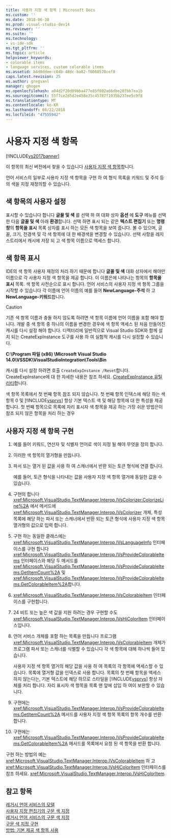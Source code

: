 ```yaml
---
title: 사용자 지정 색 항목 | Microsoft Docs
ms.custom: ''
ms.date: 2018-06-30
ms.prod: visual-studio-dev14
ms.reviewer: ''
ms.suite: ''
ms.technology:
- vs-ide-sdk
ms.tgt_pltfrm: ''
ms.topic: article
helpviewer_keywords:
- colorable items
- language services, custom colorable items
ms.assetid: b4d0ddee-c04b-48dc-ba82-f6068570cef0
caps.latest.revision: 25
ms.author: gregvanl
manager: ghogen
ms.openlocfilehash: a04d2f20d89bba477e85f802a66dbe287bb7ea1b
ms.sourcegitcommit: 55f7ce2d5d2e458e35c45787f1935b237ee5c9f8
ms.translationtype: MT
ms.contentlocale: ko-KR
ms.lasthandoff: 08/22/2018
ms.locfileid: "47555942"
---
```

# <a name="custom-colorable-items"></a>사용자 지정 색 항목
[!INCLUDE[vs2017banner](../../includes/vs2017banner.md)]

이 항목의 최신 버전에서 찾을 수 있습니다 [사용자 지정 색 항목](https://docs.microsoft.com/visualstudio/extensibility/internals/custom-colorable-items)합니다.  
  
언어 서비스의 일부로 사용자 지정 색 항목을 구현 하 여 형식 목록을 키워드 및 주석 등의 색을 지정 재정의할 수 있습니다.  
  
## <a name="user-settings-of-colorable-items"></a>색 항목의 사용자 설정  
 표시할 수 있습니다 합니다 **글꼴 및 색** 를 선택 하 여 대화 상자 **옵션** 에 **도구** 메뉴를 선택한 다음 **글꼴 및 색** 아래 **환경**합니다. 선택 하면 표시 되는 같은 **텍스트 편집기** 또는 **명령 창**의 **항목을 표시** 목록 상자를 표시 하는 모든 색 항목을 보여 줍니다. 볼 수 있으며, 글꼴, 크기, 전경색 및 각 색 항목에 대 한 배경색을 변경할 수 있습니다. 선택 사항을 레지스트리에서 캐시에 저장 되 고 색 항목 이름으로 액세스 합니다.  
  
## <a name="presentation-of-colorable-items"></a>색 항목 표시  
 IDE의 색 항목 사용자 재정의 처리 하기 때문에 합니다 **글꼴 및 색** 대화 상자에서 해야만 이름으로 각 사용자 지정 색 항목을 제공 합니다. 이 이름은에 나타나는 항목의 **항목을 표시** 목록. 색 항목 사전순으로 표시 합니다. 언어 서비스의 사용자 지정 색 항목 그룹을 시작할 수 있습니다 각 이름에 언어 이름의 예를 들어 **NewLanguage-주석** 하 고 **NewLanguage-키워드**합니다.  
  
> [!CAUTION]
>  기존 색 항목 이름과 충돌 하지 않도록 하려면 색 항목 이름에 언어 이름을 포함 해야 합니다. 개발 중 색 항목 중 하나의 이름을 변경한 경우에 색 항목 액세스 된 처음 만들어진 캐시를 다시 설정 해야 합니다. 디렉터리에 일반적으로 Visual Studio SDK와 함께 설치 되는 CreateExpInstance 도구를 사용 하 여 실험적 캐시를 다시 설정할 수 있습니다.  
>   
>  **C:\Program 파일 (x86) \Microsoft Visual Studio 14.0\VSSDK\VisualStudioIntegration\Tools\Bin**  
>   
>  캐시를 다시 설정 하려면 호출 `CreateExpInstance /Reset`합니다. CreateExpInstance에 대 한 자세한 내용은 참조 하세요. [CreateExpInstance 유틸리티](../../extensibility/internals/createexpinstance-utility.md)합니다.  
  
 색 항목 목록에서 첫 번째 항목 참조 되지 않습니다. 첫 번째 항목 인덱스에 해당 하는 색 항목 0 및 [!INCLUDE[vsprvs](../../includes/vsprvs-md.md)] 항상 기본 텍스트 색 및 해당 항목에 대 한 특성을 제공 합니다. 첫 번째 항목으로 목록에 자리 표시자 색 항목을 제공 하는 가장 쉬운 방법은이 참조 되지 않은 항목을 처리 하는 경우  
  
## <a name="implementing-custom-colorable-items"></a>사용자 지정 색 항목 구현  
  
1.  예를 들어 키워드, 연산자 및 식별자 언어로 색이 지정 될 해야 무엇을 정의 합니다.  
  
2.  이러한 색 항목의 열거형을 만듭니다.  
  
3.  파서 또는 열거 된 값을 사용 하 여 스캐너에서 반환 되는 토큰 형식에 연결 합니다.  
  
     예를 들어, 토큰 형식을 나타내는 값을 사용자 지정 색 항목 열거에 동일한 값을 수 있습니다.  
  
4.  구현의 합니다 <xref:Microsoft.VisualStudio.TextManager.Interop.IVsColorizer.ColorizeLine%2A> 에서 메서드에 <xref:Microsoft.VisualStudio.TextManager.Interop.IVsColorizer> 개체, 특성 목록에 해당 하는 파서 또는 스캐너에서 반환 되는 토큰 형식에 사용자 지정 색 항목 열거형의 값으로 입력 합니다.  
  
5.  구현 하는 동일한 클래스에는 <xref:Microsoft.VisualStudio.TextManager.Interop.IVsLanguageInfo> 인터페이스를 구현 합니다 <xref:Microsoft.VisualStudio.TextManager.Interop.IVsProvideColorableItems> 인터페이스와 해당 두 메서드를 <xref:Microsoft.VisualStudio.TextManager.Interop.IVsProvideColorableItems.GetItemCount%2A> 및 <xref:Microsoft.VisualStudio.TextManager.Interop.IVsProvideColorableItems.GetColorableItem%2A>합니다.  
  
6.  <xref:Microsoft.VisualStudio.TextManager.Interop.IVsColorableItem> 인터페이스를 구현합니다.  
  
7.  24 비트 또는 높은 색 값을 지원 하려는 경우 구현할 수도 <xref:Microsoft.VisualStudio.TextManager.Interop.IVsHiColorItem> 인터페이스입니다.  
  
8.  언어 서비스 개체를 포함 하는 목록을 만듭니다 프로그램 <xref:Microsoft.VisualStudio.TextManager.Interop.IVsColorableItem> 개체가 프로그램 파서 또는 스캐너를 식별할 수 있습니다 각 색 항목에 대해 하나씩 들어 있습니다.  
  
     사용자 지정 색 항목 열거의 해당 값을 사용 하 여 목록의 각 항목에 액세스할 수 있습니다. 목록에 열거형 값을 인덱스로 사용 합니다. 목록의 첫 번째 항목을 액세스 하지 않는다는, 기본 텍스트에 해당 하므로 스타일을 [!INCLUDE[vsprvs](../../includes/vsprvs-md.md)] 항상 자체를 처리 합니다. 자리 표시자 색 항목을 목록 맨 앞에 삽입 하 여이 보완할 수 있습니다.  
  
9. 구현에는 <xref:Microsoft.VisualStudio.TextManager.Interop.IVsProvideColorableItems.GetItemCount%2A> 메서드를 사용자 지정 색 항목 목록의 항목 개수를 반환 합니다.  
  
10. 구현에는 <xref:Microsoft.VisualStudio.TextManager.Interop.IVsProvideColorableItems.GetColorableItem%2A> 메서드를 목록에서 요청 된 색 항목을 반환 합니다.  
  
 구현 하는 방법의 예는 <xref:Microsoft.VisualStudio.TextManager.Interop.IVsColorableItem> 하 고 <xref:Microsoft.VisualStudio.TextManager.Interop.IVsHiColorItem> 인터페이스를 참조 하세요. <xref:Microsoft.VisualStudio.TextManager.Interop.IVsHiColorItem>.  
  
## <a name="see-also"></a>참고 항목  
 [레거시 언어 서비스의 모델](../../extensibility/internals/model-of-a-legacy-language-service.md)   
 [사용자 지정 편집기의 구문 색 지정](../../extensibility/syntax-coloring-in-custom-editors.md)   
 [레거시 언어 서비스의 구문 색 지정](../../extensibility/internals/syntax-coloring-in-a-legacy-language-service.md)   
 [구문 색 지정 구현](../../extensibility/internals/implementing-syntax-coloring.md)   
 [방법: 기본 제공 색 항목 사용](../../extensibility/internals/how-to-use-built-in-colorable-items.md)


